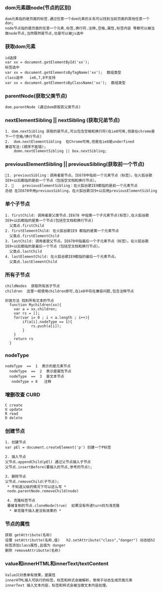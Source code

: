 ### dom元素跟node(节点的区别)
	dom元素指的是页面的标签.通过任意一个dom元素的关系可以找到当前页面的其他任意一个don;
	node节点指的是页面的任意一个元素,标签,换行符.注释,空格,属性,标签内容 等都可以被当做node节点,当然既然是节点,也是可以被js选中

### 获取dom元素
    id选择
    var xx = document.getElementById('xx');
    标签选中
    var xx = document.getElementsByTagName('xx');  数组类型
    class选中   ie6,7,8不支持
    var xx = document.getElementsByClassName('xx');  数组类型

### parentNode(获取父类节点)
    dom.parentNode (通过dom获取其父类节点)

### nextElementSibling || nextSibling (获取兄弟节点)
    1. dom.nextSibling 获取的是节点,可以包含空格和换行符(在ie8可用,但是在chrome是下一个空格/换行节点)
    2.  dom.nextElementSibling  在Chrome可用,但是在ie8是underfined
    兼容写法:(顺序不能错);
        domn.nextElementSibling || box.nextSibling;

### previousElementSibling || previousSibling(获取前一个节点)
    1. previousSibling：调用者是节点。IE678中指前一个元素节点（标签）。在火狐谷歌IE9+以后都指的是前一个节点（包括空文档和换行节点）。
    2. 	previousElementSibling：在火狐谷歌IE9都指的是前一个元素节点
    总结 在IE678中用previousSibling，在火狐谷歌IE9+以后用previousElementSibling

### 单个子节点
    1. firstChild: 调用者是父类节点.IE678 中指第一个子元素节点(标签),在火狐谷歌IE9+以后都指的是第一个节点(包括空文档和换行节点)
      父类点.firstChild
    2. firstElementChild: 在火狐谷歌IE9 都指的是第一个元素节点
      父类点.firstElementChild
    3. lastChild: 调用者是父节点。IE678中指最后一个子元素节点（标签）。在火狐谷歌IE9+以后都指的是最后一个节点（包括空文档和换行节点）。
      父类点.lastChild
    4. lastElementChild: 在火狐谷歌IE9都指的最后一个元素节点。
      父类点.lastElementChild

### 所有子节点
    childNodes  获取所有孩子节点
    children  这里一般使用children即可,在ie8中存在兼容问题,包含注释节点

    封装方法 找到所有文本的节点
      function Mychildren(xx){
      	var a = xx.children;
      	var rs = [];
      	for(var i= 0 ; i < a.length ; i++){
      		if(a[i].nodeType == 1){
      			rs.push(a[i]);
      		}
      	}
      	return rs
      }

### nodeType
    nodeType  ==  1  表示的是元素节点   
      nodeType  ==  2  表示是属性节点   
      nodeType  ==  3  是文本节点   
	   nodeType = 8   注释  

### 增删改查 CURD
    C create
    U update
    R read
    D delete

### 创建节点
    1. 创建节点
    var pEl = document.createElement('p') 创建一个P标签

    2. 插入节点
    父节点.appendChild(pEl) 通过父节点插入子节点
    父节点.insertBefore(要插入的节点,参考的节点);

    3. 删除节点
    父节点.removeChild(子节点);
     * 不知道父级的情况下可以这么写 *
     node.parentNode.removeChild(node)

     4. 克隆标签节点
     要被复制的节点.cloneNode(true)  如果没有传递turn则为浅克隆
      * 单克隆不插入是没有效果的 *

### 节点的属性
    获取 getAttribute(名称)    
    设置 setAttributte(名称,值)   h2.setAttribute("class","danger") 动态给h2 标签添加class属性,且值为 danger
    删除 removeAttributte(名称)

### value和innerHTML和innerText/textContent
    Value只对表单有效果，是属性
    innerHTML插入可执行的标签，标签和样式会被解析，常用于动态生成页面元素
    innerText 插入文本内容，标签和样式会被当做文本内容处理。
